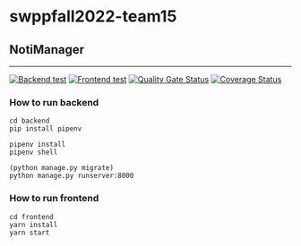 # swppfall2022-team15

## NotiManager

---

[![Backend test](https://github.com/swsnu/swppfall2022-team15/actions/workflows/backend.yml/badge.svg)](https://github.com/swsnu/swppfall2022-team15/actions/workflows/backend.yml)
[![Frontend test](https://github.com/swsnu/swppfall2022-team15/actions/workflows/frontend.yml/badge.svg)](https://github.com/swsnu/swppfall2022-team15/actions/workflows/frontend.yml)
[![Quality Gate Status](https://sonarcloud.io/api/project_badges/measure?project=swsnu_swppfall2022-team15&metric=alert_status)](https://sonarcloud.io/dashboard?id=swsnu_swppfall2022-team15)
[![Coverage Status](https://coveralls.io/repos/github/swsnu/swppfall2022-team15/badge.svg?branch=main&kill_cache=1)](https://coveralls.io/github/swsnu/swppfall2022-team15?branch=main)

### How to run backend

```shell
cd backend
pip install pipenv

pipenv install
pipenv shell

(python manage.py migrate)
python manage.py runserver:8000
```

### How to run frontend

```shell
cd frontend
yarn install
yarn start
```

